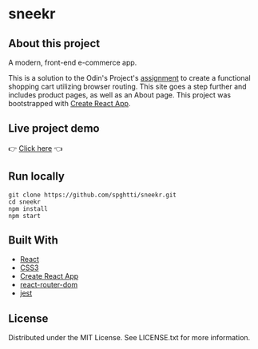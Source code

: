 # sneekr

## About this project

A modern, front-end e-commerce app.

This is a solution to the Odin's Project's [assignment](https://www.theodinproject.com/lessons/node-path-javascript-shopping-cart) to create a functional shopping cart utilizing browser routing. This site goes a step further and includes product pages, as well as an About page. This project was bootstrapped with [Create React App](https://github.com/facebook/create-react-app).

## Live project demo

:point_right: [Click here](https://spghtti.github.io/sneekr/) :point_left:

## Run locally

```
git clone https://github.com/spghtti/sneekr.git
cd sneekr
npm install
npm start
```

## Built With

- [React](https://reactjs.org/)
- [CSS3](https://developer.mozilla.org/en-US/docs/Web/CSS)
- [Create React App](https://github.com/facebook/create-react-app)
- [react-router-dom](https://www.npmjs.com/package/react-router-dom)
- [jest](https://jestjs.io/)

## License

Distributed under the MIT License. See LICENSE.txt for more information.
